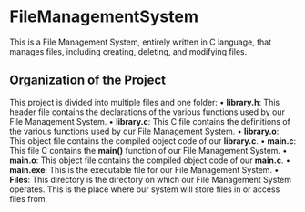 # FileManagementSystem
This is a File Management System, entirely written in C language, that manages files, including creating, deleting, and modifying files. 
## Organization of the Project
This project is divided into multiple files and one folder:
•	**library.h**: This header file contains the declarations of the various functions used by our File Management System.
•	**library.c**: This C file contains the definitions of the various functions used by our File Management System.
•	**library.o**: This object file contains the compiled object code of our **library.c**.
•	**main.c**: This file C contains the **main()** function of our File Management System.
•	**main.o**: This object file contains the compiled object code of our **main.c**.
•	**main.exe**: This is the executable file for our File Management System.
•	**Files**: This directory is the directory on which our File Management System operates. This is the place where our system will store files in or access files from.

